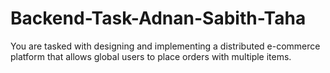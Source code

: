 # Backend-Task-Adnan-Sabith-Taha
You are tasked with designing and implementing a distributed e-commerce platform that allows global users to place orders with multiple items. 
